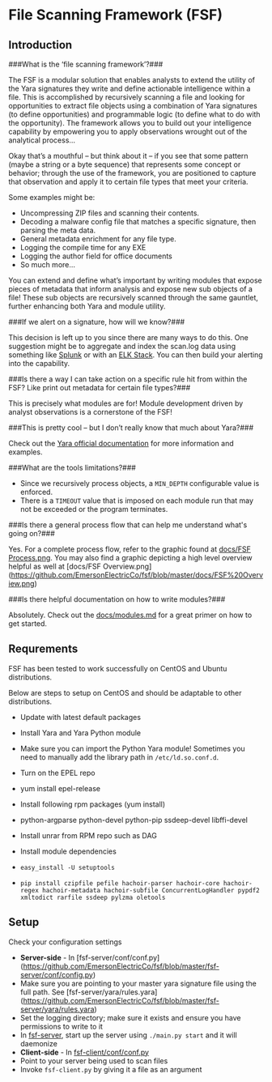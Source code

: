 File Scanning Framework (FSF)
==============

Introduction
------------

###What is the ‘file scanning framework’?###

The FSF is a modular solution that enables analysts to extend the utility of the Yara signatures they write and define actionable intelligence within a file. This is accomplished by recursively scanning a file and looking for opportunities to extract file objects using a combination of Yara signatures (to define opportunities) and programmable logic (to define what to do with the opportunity).
The framework allows you to build out your intelligence capability by empowering you to apply observations wrought out of the analytical process…

Okay that’s a mouthful – but think about it – if you see that some pattern (maybe a string or a byte sequence) that represents some concept or behavior; through the use of the framework, you are positioned to capture that observation and apply it to certain file types that meet your criteria.

Some examples might be:
* Uncompressing ZIP files and scanning their contents.
* Decoding a malware config file that matches a specific signature, then parsing the meta data.
* General metadata enrichment for any file type.
 * Logging the compile time for any EXE
 * Logging the author field for office documents
 * So much more...

You can extend and define what’s important by writing modules that expose pieces of metadata that inform analysis and expose new sub objects of a file! These sub objects are recursively scanned through the same gauntlet, further enhancing both Yara and module utility.

###If we alert on a signature, how will we know?###

This decision is left up to you since there are many ways to do this. One suggestion might be to aggregate and index the scan.log data using something like [Splunk](http://www.splunk.com/) or with an [ELK Stack](http://brewhouse.io/blog/2014/11/04/big-data-with-elk-stack.html). You can then build your alerting into the capability.

###Is there a way I can take action on a specific rule hit from within the FSF? Like print out metadata for certain file types?###

This is precisely what modules are for! Module development driven by analyst observations is a cornerstone of the FSF!

###This is pretty cool – but I don’t really know that much about Yara?###

Check out the [Yara official documentation](http://yara.readthedocs.org/) for more information and examples.

###What are the tools limitations?###

* Since we recursively process objects, a `MIN_DEPTH` configurable value is enforced.
* There is a `TIMEOUT` value that is imposed on each module run that may not be exceeded or the program terminates.

###Is there a general process flow that can help me understand what's going on?###

Yes. For a complete process flow, refer to the graphic found at [docs/FSF Process.png](https://github.com/EmersonElectricCo/fsf/blob/master/docs/FSF%20Process.png). You may also find a graphic depicting a high level overview helpful as well at [docs/FSF Overview.png] (https://github.com/EmersonElectricCo/fsf/blob/master/docs/FSF%20Overview.png)

###Is there helpful documentation on how to write modules?###

Absolutely. Check out the [docs/modules.md](https://github.com/EmersonElectricCo/fsf/blob/master/docs/MODULES.md) for a great primer on how to get started.

Requrements
------------

FSF has been tested to work successfully on CentOS and Ubuntu distributions.

Below are steps to setup on CentOS and should be adaptable to other distributions.
* Update with latest default packages
* Install Yara and Yara Python module
 * Make sure you can import the Python Yara module! Sometimes you need to manually add the library path in `/etc/ld.so.conf.d`.
* Turn on the EPEL repo 
 * yum install epel-release
* Install following rpm packages (yum install)
 * python-argparse python-devel python-pip ssdeep-devel libffi-devel
* Install unrar from RPM repo such as DAG
		
* Install module dependencies
 * `easy_install -U setuptools`
 * `pip install czipfile pefile hachoir-parser hachoir-core hachoir-regex hachoir-metadata hachoir-subfile ConcurrentLogHandler pypdf2 xmltodict rarfile ssdeep pylzma oletools`

Setup
-----

Check your configuration settings
* __Server-side__ - In [fsf-server/conf/conf.py] (https://github.com/EmersonElectricCo/fsf/blob/master/fsf-server/conf/config.py) 
 * Make sure you are pointing to your master yara signature file using the full path. See [fsf-server/yara/rules.yara] (https://github.com/EmersonElectricCo/fsf/blob/master/fsf-server/yara/rules.yara)
 * Set the logging directory; make sure it exists and ensure you have permissions to write to it
 * In [fsf-server](https://github.com/EmersonElectricCo/fsf/tree/master/fsf-server), start up the server using `./main.py start` and it will daemonize 
* __Client-side__ - In [fsf-client/conf/conf.py](https://github.com/EmersonElectricCo/fsf/blob/master/fsf-client/conf/config.py)
 * Point to your server being used to scan files
 * Invoke `fsf-client.py` by giving it a file as an argument
